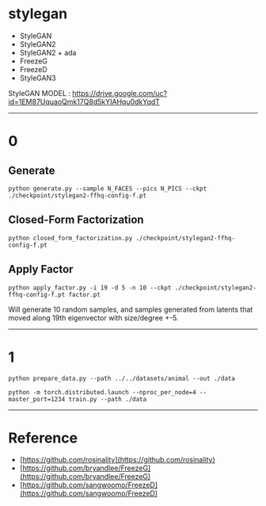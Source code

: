 # stylegan

- StyleGAN
- StyleGAN2
- StyleGAN2 + ada
- FreezeG
- FreezeD
- StyleGAN3

StyleGAN MODEL : https://drive.google.com/uc?id=1EM87UquaoQmk17Q8d5kYIAHqu0dkYqdT

---

# 0

## Generate

```
python generate.py --sample N_FACES --pics N_PICS --ckpt ./checkpoint/stylegan2-ffhq-config-f.pt
```

## Closed-Form Factorization

```
python closed_form_factorization.py ./checkpoint/stylegan2-ffhq-config-f.pt
```

## Apply Factor

```
python apply_factor.py -i 19 -d 5 -n 10 --ckpt ./checkpoint/stylegan2-ffhq-config-f.pt factor.pt
```

Will generate 10 random samples, and samples generated from latents that moved along 19th eigenvector with size/degree +-5.

---

# 1

```
python prepare_data.py --path ../../datasets/animal --out ./data 
```

```
python -m torch.distributed.launch --nproc_per_node=4 --master_port=1234 train.py --path ./data
```

---

# Reference

- [https://github.com/rosinality](https://github.com/rosinality)
- [https://github.com/bryandlee/FreezeG](https://github.com/bryandlee/FreezeG)
- [https://github.com/sangwoomo/FreezeD](https://github.com/sangwoomo/FreezeD)
